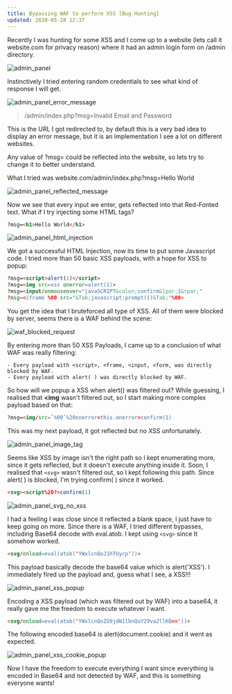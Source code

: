 ```yaml
---
title: Bypassing WAF to perform XSS [Bug Hunting]
updated: 2020-05-28 12:37
---
```


Recently I was hunting for some XSS and I come up to a website (lets call it website.com for privacy reason) where it had an admin login form on /admin directory.

![admin_panel](https://cdn-images-1.medium.com/max/800/1*5lFCUXubKJ_1ixLidAO0zg.png)

Instinctively I tried entering random credentials to see what kind of response I will get.

![admin_panel_error_message](https://cdn-images-1.medium.com/max/800/1*1BmIw1KTSCtx6onICZ34ug.png)

>/admin/index.php?msg=Invalid Email and Password

This is the URL I got redirected to, by default this is a very bad idea to display an error message, but it is an implementation I see a lot on different websites.

Any value of ?msg= could be reflected into the website, so lets try to change it to better understand.

What I tried was website.com/admin/index.php?msg=Hello World

![admin_panel_reflected_message](https://cdn-images-1.medium.com/max/800/1*AkK3RwX5J0iBEZ2Hk21uhA.png)

Now we see that every input we enter, gets reflected into that Red-Fonted text.
What if I try injecting some HTML tags?

```html
?msg=<h1>Hello World</h1>
```

![admin_panel_html_injection](https://cdn-images-1.medium.com/max/800/1*jSHoRXnO1hXGwybabEV23w.png)

We got a successful HTML Injection, now its time to put some Javascript code.
I tried more than 50 basic XSS payloads, with a hope for XSS to popup:

```html
?msg=<script>alert(1)</script>
?msg=<img src=xss onerror=alert(1)>
?msg=<input/onmouseover="javaSCRIPT&colon;confirm&lpar;1&rpar;"
?msg=<iframe %00 src="&Tab;javascript:prompt(1)&Tab;"%00>
```

You get the idea that I bruteforced all type of XSS. All of them were blocked by server, seems there is a WAF behind the scene:

![waf_blocked_request](https://cdn-images-1.medium.com/max/800/1*zBRVo2Ajo5zYD-gmDzgE7w.png)

By entering more than 50 XSS Payloads, I came up to a conclusion of what WAF was really filtering:
```
- Every payload with <script>, <frame, <input, <form, was directly blocked by WAF.
- Every payload with alert( ) was directly blocked by WAF.
```
So how will we popup a XSS when alert() was filtered out?
While guessing, I realised that **<img** wasn't filtered out, so I start making more complex payload based on that:

```html
?msg=<img/src=`%00`%20onerror=this.onerror=confirm(1)
```
This was my next payload, it got reflected but no XSS unfortunately.

![admin_panel_image_tag](https://cdn-images-1.medium.com/max/800/1*v7bT00oMPvyuR34e0XpM_g.png)

Seems like XSS by image isn't the right path so I kept enumerating more, since it gets reflected, but it doesn't execute anything inside it.
Soon, I realised that ```<svg>``` wasn't filtered out, so I kept following this path. Since alert( ) is blocked, I'm trying confirm( ) since it worked.

```html
<svg><script%20?>confirm(1)
```

![admin_panel_svg_no_xss](https://cdn-images-1.medium.com/max/800/1*nu1yamkE9B4SAuembW1uNg.png)

I had a feeling I was close since it reflected a blank space, I just have to keep going on more. Since there is a WAF, I tried different bypasses, including Base64 decode with eval.atob. I kept using ```<svg>``` since It somehow worked.

```html
<svg/onload=eval(atob('YWxlcnQoJ1hTUycp'))>
```
This payload basically decode the base64 value which is alert('XSS'). I immediately fired up the payload and, guess what I see, a XSS!!!

![admin_panel_xss_popup](https://cdn-images-1.medium.com/max/800/1*zAhwn7SNIshemvFPKOmzXQ.png)

Encoding a XSS payload (which was filtered out by WAF) into a base64, it really gave me the freedom to execute whatever I want.

```html
<svg/onload=eval(atob('YWxlcnQoZG9jdW1lbnQuY29va2llKQ=='))>
```

The following encoded base64 is alert(document.cookie) and it went as expected.

![admin_panel_xss_cookie_popup](https://cdn-images-1.medium.com/max/800/1*Y2X65_HrfNB5M6kF9ezSTg.png)

Now I have the freedom to execute everything I want since everything is encoded in Base64 and not detected by WAF, and this is something everyone wants!

